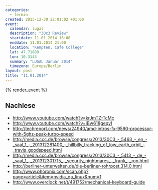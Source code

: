 ```yaml
--- 
categories: 
  - termin
created: 2013-12-30 22:01:02 +01:00
event: 
  calendar: lugal
  description: "30c3 Review"
  startdate: 11.01.2014 18:00
  enddate: 11.01.2014 21:00
  location: "Kempten, Cafe College"
  lat: 47.71889
  lon: 10.3143
  summary: "LUGAL Januar 2014"
  timezone: Europe/Berlin
layout: post
title: "11.01.2014"
---
```


{% render_event %}

Nachlese
--------
* http://www.youtube.com/watch?v=krJmTZ-TcMc
* http://www.youtube.com/watch?v=iBw618geqyI
* http://techreport.com/news/24940/amd-intros-fx-9590-processor-with-5ghz-peak-turbo-speed
* http://media.ccc.de/browse/congress/2013/30C3_-_5463_-_en_-_saal_1_-_201312281400_-_hillbilly_tracking_of_low_earth_orbit_-_travis_goodspeed.html
* http://media.ccc.de/browse/congress/2013/30C3_-_5413_-_de_-_saal_1_-_201312301715_-_security_nightmares_-_frank_-_ron.html
* http://berliner-unterwelten.de/die-berliner-rohrpost.314.0.html
* http://www.phoronix.com/scan.php?page=article&item=nvidia_qa_linux&num=1
* http://www.overclock.net/t/491752/mechanical-keyboard-guide
